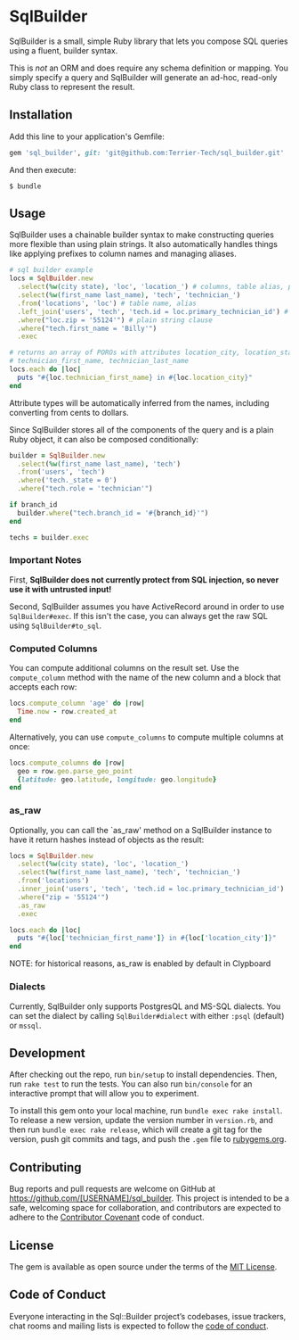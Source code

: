 # SqlBuilder

SqlBuilder is a small, simple Ruby library that lets you compose SQL queries using a fluent, builder syntax.

This is *not* an ORM and does require any schema definition or mapping. 
You simply specify a query and SqlBuilder will generate an ad-hoc, read-only Ruby class to represent the result.

## Installation

Add this line to your application's Gemfile:

```ruby
gem 'sql_builder', git: 'git@github.com:Terrier-Tech/sql_builder.git'
```

And then execute:

    $ bundle

## Usage

SqlBuilder uses a chainable builder syntax to make constructing queries more flexible than using plain strings. 
It also automatically handles things like applying prefixes to column names and managing aliases.

```ruby
# sql builder example
locs = SqlBuilder.new
  .select(%w(city state), 'loc', 'location_') # columns, table alias, prefix
  .select(%w(first_name last_name), 'tech', 'technician_') 
  .from('locations', 'loc') # table name, alias
  .left_join('users', 'tech', 'tech.id = loc.primary_technician_id') # table name, alias, clause
  .where("loc.zip = '55124'") # plain string clause
  .where("tech.first_name = 'Billy'")
  .exec

# returns an array of POROs with attributes location_city, location_state, 
# technician_first_name, technician_last_name
locs.each do |loc|
  puts "#{loc.technician_first_name} in #{loc.location_city}" 
end
```

Attribute types will be automatically inferred from the names, including converting from cents to dollars.

Since SqlBuilder stores all of the components of the query and is a plain Ruby object, it can also be composed conditionally:

```ruby
builder = SqlBuilder.new
  .select(%w(first_name last_name), 'tech')
  .from('users', 'tech')
  .where('tech._state = 0')
  .where("tech.role = 'technician'")

if branch_id
  builder.where("tech.branch_id = '#{branch_id}'")
end

techs = builder.exec
```


### Important Notes

First, **SqlBuilder does not currently protect from SQL injection, so never use it with untrusted input!**

Second, SqlBuilder assumes you have ActiveRecord around in order to use `SqlBuilder#exec`.
If this isn't the case, you can always get the raw SQL using `SqlBuilder#to_sql`. 

### Computed Columns

You can compute additional columns on the result set. 
Use the `compute_column` method with the name of the new column and a block that accepts each row: 

```ruby
locs.compute_column 'age' do |row|
  Time.now - row.created_at
end
```

Alternatively, you can use `compute_columns` to compute multiple columns at once: 

```ruby
locs.compute_columns do |row|
  geo = row.geo.parse_geo_point
  {latitude: geo.latitude, longitude: geo.longitude}
end
```

### as_raw

Optionally, you can call the `as_raw' method on a SqlBuilder instance to have it return hashes instead of objects as the result: 

```ruby
locs = SqlBuilder.new
  .select(%w(city state), 'loc', 'location_')
  .select(%w(first_name last_name), 'tech', 'technician_') 
  .from('locations')
  .inner_join('users', 'tech', 'tech.id = loc.primary_technician_id')
  .where("zip = '55124'")
  .as_raw
  .exec

locs.each do |loc|
  puts "#{loc['technician_first_name']} in #{loc['location_city']}"
end
```

NOTE: for historical reasons, as_raw is enabled by default in Clypboard 

### Dialects

Currently, SqlBuilder only supports PostgresQL and MS-SQL dialects.
You can set the dialect by calling `SqlBuilder#dialect` with either `:psql` (default) or `mssql`.


## Development

After checking out the repo, run `bin/setup` to install dependencies. Then, run `rake test` to run the tests. You can also run `bin/console` for an interactive prompt that will allow you to experiment.

To install this gem onto your local machine, run `bundle exec rake install`. To release a new version, update the version number in `version.rb`, and then run `bundle exec rake release`, which will create a git tag for the version, push git commits and tags, and push the `.gem` file to [rubygems.org](https://rubygems.org).

## Contributing

Bug reports and pull requests are welcome on GitHub at https://github.com/[USERNAME]/sql_builder. This project is intended to be a safe, welcoming space for collaboration, and contributors are expected to adhere to the [Contributor Covenant](http://contributor-covenant.org) code of conduct.

## License

The gem is available as open source under the terms of the [MIT License](https://opensource.org/licenses/MIT).

## Code of Conduct

Everyone interacting in the Sql::Builder project’s codebases, issue trackers, chat rooms and mailing lists is expected to follow the [code of conduct](https://github.com/[USERNAME]/sql_builder/blob/master/CODE_OF_CONDUCT.md).

